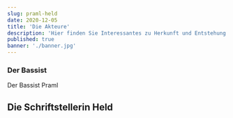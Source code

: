 ```yaml
---
slug: praml-held
date: 2020-12-05
title: 'Die Akteure'
description: 'Hier finden Sie Interessantes zu Herkunft und Entstehung des Vereins.'
published: true
banner: './banner.jpg'
---
```


<article>
<section>

# Der Bassist
 Der Bassist Praml
</section>

# Die Schriftstellerin Held
</article>
